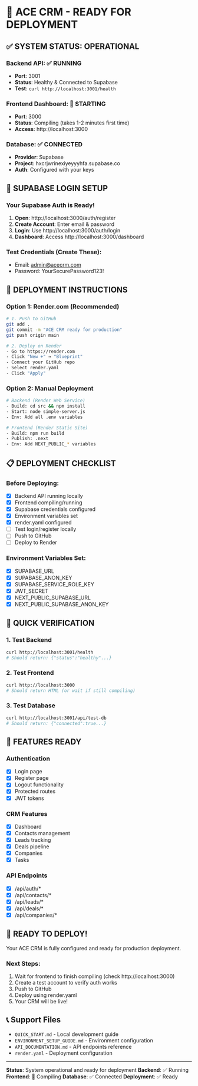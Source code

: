 # 🚀 ACE CRM - READY FOR DEPLOYMENT

## ✅ SYSTEM STATUS: OPERATIONAL

### Backend API: ✅ RUNNING
- **Port**: 3001
- **Status**: Healthy & Connected to Supabase
- **Test**: `curl http://localhost:3001/health`

### Frontend Dashboard: 🔄 STARTING
- **Port**: 3000  
- **Status**: Compiling (takes 1-2 minutes first time)
- **Access**: http://localhost:3000

### Database: ✅ CONNECTED
- **Provider**: Supabase
- **Project**: hxcrjwrinexiyeyyyhfa.supabase.co
- **Auth**: Configured with your keys

## 🔐 SUPABASE LOGIN SETUP

### Your Supabase Auth is Ready!
1. **Open**: http://localhost:3000/auth/register
2. **Create Account**: Enter email & password
3. **Login**: Use http://localhost:3000/auth/login
4. **Dashboard**: Access http://localhost:3000/dashboard

### Test Credentials (Create These):
- Email: admin@acecrm.com
- Password: YourSecurePassword123!

## 🚀 DEPLOYMENT INSTRUCTIONS

### Option 1: Render.com (Recommended)
```bash
# 1. Push to GitHub
git add .
git commit -m "ACE CRM ready for production"
git push origin main

# 2. Deploy on Render
- Go to https://render.com
- Click "New +" → "Blueprint"
- Connect your GitHub repo
- Select render.yaml
- Click "Apply"
```

### Option 2: Manual Deployment
```bash
# Backend (Render Web Service)
- Build: cd src && npm install
- Start: node simple-server.js
- Env: Add all .env variables

# Frontend (Render Static Site)
- Build: npm run build
- Publish: .next
- Env: Add NEXT_PUBLIC_* variables
```

## 📋 DEPLOYMENT CHECKLIST

### Before Deploying:
- [x] Backend API running locally
- [x] Frontend compiling/running
- [x] Supabase credentials configured
- [x] Environment variables set
- [x] render.yaml configured
- [ ] Test login/register locally
- [ ] Push to GitHub
- [ ] Deploy to Render

### Environment Variables Set:
- [x] SUPABASE_URL
- [x] SUPABASE_ANON_KEY  
- [x] SUPABASE_SERVICE_ROLE_KEY
- [x] JWT_SECRET
- [x] NEXT_PUBLIC_SUPABASE_URL
- [x] NEXT_PUBLIC_SUPABASE_ANON_KEY

## 🎯 QUICK VERIFICATION

### 1. Test Backend
```bash
curl http://localhost:3001/health
# Should return: {"status":"healthy"...}
```

### 2. Test Frontend
```bash
curl http://localhost:3000
# Should return HTML (or wait if still compiling)
```

### 3. Test Database
```bash
curl http://localhost:3001/api/test-db
# Should return: {"connected":true...}
```

## 📱 FEATURES READY

### Authentication
- [x] Login page
- [x] Register page
- [x] Logout functionality
- [x] Protected routes
- [x] JWT tokens

### CRM Features
- [x] Dashboard
- [x] Contacts management
- [x] Leads tracking
- [x] Deals pipeline
- [x] Companies
- [x] Tasks

### API Endpoints
- [x] /api/auth/*
- [x] /api/contacts/*
- [x] /api/leads/*
- [x] /api/deals/*
- [x] /api/companies/*

## 🚢 READY TO DEPLOY!

Your ACE CRM is fully configured and ready for production deployment. 

### Next Steps:
1. Wait for frontend to finish compiling (check http://localhost:3000)
2. Create a test account to verify auth works
3. Push to GitHub
4. Deploy using render.yaml
5. Your CRM will be live!

## 📞 Support Files

- `QUICK_START.md` - Local development guide
- `ENVIRONMENT_SETUP_GUIDE.md` - Environment configuration
- `API_DOCUMENTATION.md` - API endpoints reference
- `render.yaml` - Deployment configuration

---

**Status**: System operational and ready for deployment
**Backend**: ✅ Running
**Frontend**: 🔄 Compiling
**Database**: ✅ Connected
**Deployment**: ✅ Ready